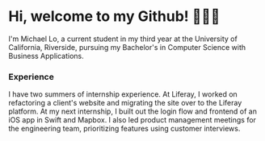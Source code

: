 # Hi, welcome to my Github! 👨🏻‍💻
I'm Michael Lo, a current student in my third year at the University of California, Riverside, pursuing my Bachelor's in Computer Science with Business Applications.

### Experience
I have two summers of internship experience. At Liferay, I worked on refactoring a client's website and migrating the site over to the Liferay platform. At my next internship, I built out the login flow and frontend of an iOS app in Swift and Mapbox. I also led product management meetings for the engineering team, prioritizing features using customer interviews.
